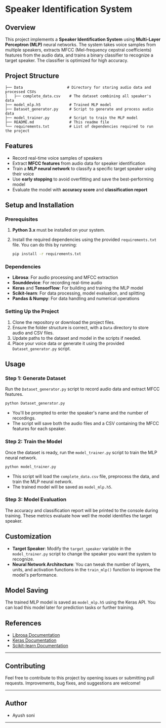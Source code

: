 
# **Speaker Identification System**

## **Overview**

This project implements a **Speaker Identification System** using **Multi-Layer Perceptron (MLP)** neural networks. The system takes voice samples from multiple speakers, extracts MFCC (Mel-frequency cepstral coefficients) features from the audio data, and trains a binary classifier to recognize a target speaker. The classifier is optimized for high accuracy.

## **Project Structure**

```
├── Data                    # Directory for storing audio data and processed CSVs
│   ├── complete_data.csv    # The dataset combining all speaker's data
├── model_mlp.h5             # Trained MLP model
├── Dataset_generator.py     # Script to generate and process audio data
├── model_trainer.py         # Script to train the MLP model
├── README.md                # This readme file
└── requirements.txt         # List of dependencies required to run the project
```

## **Features**

- Record real-time voice samples of speakers
- Extract **MFCC features** from audio data for speaker identification
- Train a **MLP neural network** to classify a specific target speaker using their voice
- Use **early stopping** to avoid overfitting and save the best-performing model
- Evaluate the model with **accuracy score** and **classification report**

## **Setup and Installation**

### Prerequisites

1. **Python 3.x** must be installed on your system.
2. Install the required dependencies using the provided `requirements.txt` file. You can do this by running:

    ```bash
    pip install -r requirements.txt
    ```

### Dependencies

- **Librosa**: For audio processing and MFCC extraction
- **Sounddevice**: For recording real-time audio
- **Keras** and **TensorFlow**: For building and training the MLP model
- **Scikit-learn**: For data processing, model evaluation, and splitting
- **Pandas & Numpy**: For data handling and numerical operations

### Setting Up the Project

1. Clone the repository or download the project files.
2. Ensure the folder structure is correct, with a `Data` directory to store audio and CSV files.
3. Update paths to the dataset and model in the scripts if needed.
4. Place your voice data or generate it using the provided `Dataset_generator.py` script.

## **Usage**

### Step 1: Generate Dataset

Run the `Dataset_generator.py` script to record audio data and extract MFCC features.

```bash
python Dataset_generator.py
```

- You'll be prompted to enter the speaker's name and the number of recordings.
- The script will save both the audio files and a CSV containing the MFCC features for each speaker.

### Step 2: Train the Model

Once the dataset is ready, run the `model_trainer.py` script to train the MLP neural network.

```bash
python model_trainer.py
```

- This script will load the `complete_data.csv` file, preprocess the data, and train the MLP neural network.
- The trained model will be saved as `model_mlp.h5`.

### Step 3: Model Evaluation

The accuracy and classification report will be printed to the console during training. These metrics evaluate how well the model identifies the target speaker.

## **Customization**

- **Target Speaker**: Modify the `target_speaker` variable in the `model_trainer.py` script to change the speaker you want the system to recognize.
- **Neural Network Architecture**: You can tweak the number of layers, units, and activation functions in the `train_mlp()` function to improve the model's performance.

## **Model Saving**

The trained MLP model is saved as `model_mlp.h5` using the Keras API. You can load this model later for prediction tasks or further training.

## **References**

- [Librosa Documentation](https://librosa.org/doc/latest/index.html)
- [Keras Documentation](https://keras.io/)
- [Scikit-learn Documentation](https://scikit-learn.org/stable/)

---

## **Contributing**

Feel free to contribute to this project by opening issues or submitting pull requests. Improvements, bug fixes, and suggestions are welcome!

---

## **Author**

- Ayush soni

---
